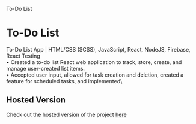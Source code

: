 To-Do List

# To-Do List

To-Do List App | HTML/CSS (SCSS), JavaScript, React, NodeJS, Firebase, React Testing\
• Created a to-do list React web application to track, store, create, and manage user-created list items.\
• Accepted user input, allowed for task creation and deletion, created a feature for scheduled tasks, and implemented\

## Hosted Version

Check out the hosted version of the project [here](https://todo-list-35f2a.web.app/)
